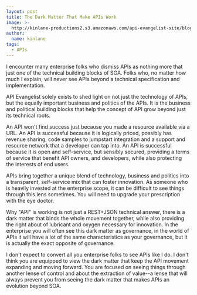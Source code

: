 ```yaml
---
layout: post
title: The Dark Matter That Make APIs Work
image: >-
  http://kinlane-productions2.s3.amazonaws.com/api-evangelist-site/blog/dark-matter.jpeg
author:
  name: kinlane
tags:
  - APIs
---
```

I encounter many enterprise folks who dismiss APIs as nothing more that just one of the technical building blocks of SOA. Folks who, no matter how much I explain, will never see APIs beyond a technical specification and implementation.

API Evangelist solely exists to shed light on not just the technology of APIs, but the equally important business and politics of the APIs. It is the business and political building blocks that help the concept of API grow beyond just its technical roots.

An API won't find success just because you made a resource available via a URL. An API is successful because it is logically priced, possibly has revenue sharing, code samples to jumpstart integration and a support and resource network that a developer can tap into. An API is successful because it is open and self-service, but sensibly secured, providing a terms of service that benefit API owners, and developers, while also protecting the interests of end users.

APIs bring together a unique blend of technology, business and politics into a transparent, self-service mix that can foster innovation. As someone who is heavily invested at the enterprise scope, it can be difficult to see things through this lens sometimes. You will need to upgrade your prescription with the eye doctor.

Why "API" is working is not just a REST+JSON technical answer, there is a dark matter that binds the whole movement together, while also providing the right about of lubricant and oxygen necessary for innovation. In the enterprise you will often see this dark matter as governance, in the world of APIs it will have a lot of the same characteristics as your governance, but it is actually the exact opposite of governance.

I don't expect to convert all you enterprise folks to see APIs like I do. I don't think you are equipped to view the dark matter that keep the API movement expanding and moving forward. You are focused on seeing things through another lense of control and about the extraction of value--a lense that will always prevent you from seeing the dark matter that makes APIs an evolution beyond SOA.